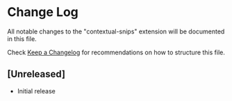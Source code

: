 # Change Log

All notable changes to the "contextual-snips" extension will be documented in this file.

Check [Keep a Changelog](http://keepachangelog.com/) for recommendations on how to structure this file.

## [Unreleased]

- Initial release